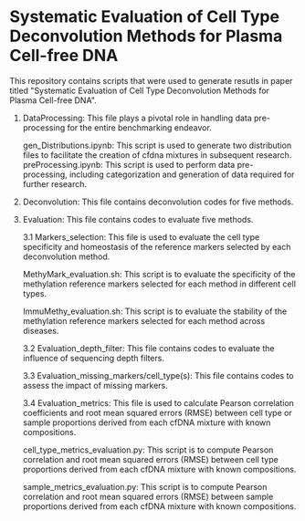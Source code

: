 Systematic Evaluation of Cell Type Deconvolution Methods for Plasma Cell-free DNA
=================================================================================
This repository contains scripts that were used to generate resutls in paper titled "Systematic Evaluation of Cell Type Deconvolution Methods for Plasma Cell-free DNA".  
1. DataProcessing: This file plays a pivotal role in handling data pre-processing for the entire benchmarking endeavor.

   gen_Distributions.ipynb: This script is used to generate two distribution files to facilitate the creation of cfdna mixtures in subsequent research.  
   preProcessing.ipynb: This script is used to perform data pre-processing, including categorization and generation of data required for further research.
  
2. Deconvolution: This file contains deconvolution codes for five methods.
3. Evaluation: This file contains codes to evaluate five methods.

   3.1 Markers_selection: This file is used to evaluate the cell type specificity and homeostasis of the reference markers selected by each deconvolution method.

   MethyMark_evaluation.sh: This script is to evaluate the specificity of the methylation reference markers selected for each method in different cell types.

   ImmuMethy_evaluation.sh: This script is to evaluate the stability of the methylation reference markers selected for each method across diseases.

   3.2 Evaluation_depth_filter: This file contains codes to evaluate the influence of sequencing depth filters.

   3.3 Evaluation_missing_markers/cell_type(s): This file contains codes to assess the impact of missing markers.

   3.4 Evaluation_metrics: This file is used to calculate Pearson correlation coefficients and root mean squared errors (RMSE) between cell type or sample proportions derived from each cfDNA mixture with known compositions.

      cell_type_metrics_evaluation.py: This script is to compute Pearson correlation and root mean squared errors (RMSE) between cell type proportions derived from each cfDNA mixture with known compositions.

      sample_metrics_evaluation.py: This script is to compute Pearson correlation and root mean squared errors (RMSE) between sample proportions derived from each cfDNA mixture with known compositions.
